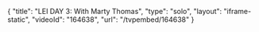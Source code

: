 {
    "title": "LEI DAY 3: With Marty Thomas",
    "type": "solo",
    "layout": "iframe-static",
    "videoId": "164638",
    "url": "\/tvpembed\/164638"
}